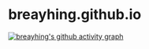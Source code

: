# breayhing.github.io
[![breayhing's github activity graph](https://github-readme-activity-graph.cyclic.app/graph?username=breayhing)](https://github.com/ashutosh00710/github-readme-activity-graph)
